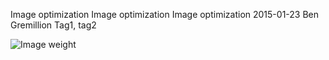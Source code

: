 Image optimization
Image optimization
Image optimization
2015-01-23
Ben Gremillion
Tag1, tag2

![Image weight](/docs_content/1/grawlix-imageweight-C1.png)
